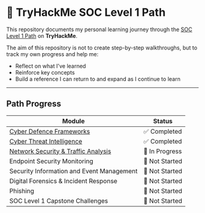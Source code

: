 # 🧠 TryHackMe SOC Level 1 Path

This repository documents my personal learning journey through the [SOC Level 1 Path](https://tryhackme.com/path/outline/soclevel1) on **TryHackMe**.

The aim of this repository is not to create step-by-step walkthroughs, but to track my own progress and help me:
  - Reflect on what I've learned
  - Reinforce key concepts
  - Build a reference I can return to and expand as I continue to learn 
---
## Path Progress
| Module | Status | 
|----------|----------|
| [Cyber Defence Frameworks](./CyberDefenceFrameworks/README.md) | ✅ Completed | 
| [Cyber Threat Intelligence](./CyberThreatIntelligence/README.md) | ✅ Completed | 
| [Network Security & Traffic Analysis](./NetworkSecurityAndTrafficAnalysis/READM.md) | 🔄 In Progress |
| Endpoint Security Monitoring | 🔲 Not Started | 
| Security Information and Event Management | 🔲 Not Started |
| Digital Forensics & Incident Response | 🔲 Not Started | 
| Phishing | 🔲 Not Started |
| SOC Level 1 Capstone Challenges | 🔲 Not Started | 
